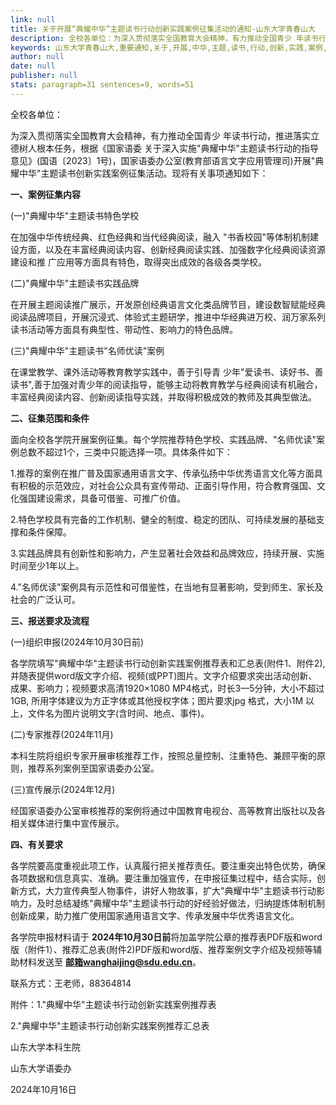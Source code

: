 ```yaml
---
link: null
title: 关于开展“典耀中华”主题读书行动创新实践案例征集活动的通知-山东大学青春山大
description: 全校各单位：为深入贯彻落实全国教育大会精神，有力推动全国青少 年读书行动，推进落实立德树人根本任务，根据《国家语委 关于深入实施“典耀中华”主题读书行动的指导意见》(国语〔2023〕1号)，国家语委办公室(教育部语言文字应用管理司)开展“典耀中华”主题读书创新实践案例征集活动。现将有关事项通知如下：一、案例征集内容(一)“典耀中华”主题读书特色学校在加强中华传统经典、红色经典和当代经典阅读，融入 “书香校园...
keywords: 山东大学青春山大,重要通知,关于,开展,中华,主题,读书,行动,创新,实践,案例,征集,活动,通知
author: null
date: null
publisher: null
stats: paragraph=31 sentences=9, words=51
---
```

全校各单位：

为深入贯彻落实全国教育大会精神，有力推动全国青少 年读书行动，推进落实立德树人根本任务，根据《国家语委 关于深入实施"典耀中华"主题读书行动的指导意见》(国语〔2023〕1号)，国家语委办公室(教育部语言文字应用管理司)开展"典耀中华"主题读书创新实践案例征集活动。现将有关事项通知如下：

**一、案例征集内容**

(一)"典耀中华"主题读书特色学校

在加强中华传统经典、红色经典和当代经典阅读，融入 "书香校园"等体制机制建设方面，以及在丰富经典阅读内容、创新经典阅读实践、加强数字化经典阅读资源建设和推 广应用等方面具有特色，取得突出成效的各级各类学校。

(二)"典耀中华"主题读书实践品牌

在开展主题阅读推广展示，开发原创经典语言文化类品牌节目，建设数智赋能经典阅读品牌项目，开展沉浸式、体验式主题研学，推进中华经典进万校、润万家系列读书活动等方面具有典型性、带动性、影响力的特色品牌。

(三)"典耀中华"主题读书"名师优读"案例

在课堂教学、课外活动等教育教学实践中，善于引导青 少年"爱读书、读好书、善读书",善于加强对青少年的阅读指导，能够主动将教育教学与经典阅读有机融合，丰富经典阅读内容、创新阅读指导实践，并取得积极成效的教师及其典型做法。

**二、征集范围和条件**

面向全校各学院开展案例征集。每个学院推荐特色学校、实践品牌、"名师优读"案例总数不超过1个，三类中只能选择一项。具体条件如下：

1.推荐的案例在推广普及国家通用语言文字、传承弘扬中华优秀语言文化等方面具有积极的示范效应，对社会公众具有宣传带动、正面引导作用，符合教育强国、文化强国建设需求，具备可借鉴、可推广价值。

2.特色学校具有完备的工作机制、健全的制度、稳定的团队、可持续发展的基础支撑和条件保障。

3.实践品牌具有创新性和影响力，产生显著社会效益和品牌效应，持续开展、实施时间至少1年以上。

4."名师优读"案例具有示范性和可借鉴性，在当地有显著影响，受到师生、家长及社会的广泛认可。

**三、报送要求及流程**

(一)组织申报(2024年10月30日前)

各学院填写"典耀中华"主题读书行动创新实践案例推荐表和汇总表(附件1、附件2),并随表提供word版文字介绍、视频(或PPT)图片。文字介绍要求突出活动创新、成果、影响力；视频要求高清1920×1080 MP4格式，时长3—5分钟，大小不超过1GB, 所用字体建议为方正字体或其他授权字体；图片要求jpg 格式，大小1M 以上，文件名为图片说明文字(含时间、地点、事件)。

(二)专家推荐(2024年11月)

本科生院将组织专家开展审核推荐工作，按照总量控制、注重特色、兼顾平衡的原则，推荐系列案例至国家语委办公室。

(三)宣传展示(2024年12月)

经国家语委办公室审核推荐的案例将通过中国教育电视台、高等教育出版社以及各相关媒体进行集中宣传展示。

**四、有关要求**

各学院要高度重视此项工作，认真履行把关推荐责任。要注重突出特色优势，确保各项数据和信息真实、准确。要注重加强宣传，在申报征集过程中，结合实际，创新方式，大力宣传典型人物事件，讲好人物故事，扩大"典耀中华"主题读书行动影响力，及时总结凝练"典耀中华"主题读书行动的好经验好做法，归纳提炼体制机制创新成果，助力推广使用国家通用语言文字、传承发展中华优秀语言文化。

各学院申报材料请于 **2024年10月30日前**将加盖学院公章的推荐表PDF版和word版（附件1）、推荐汇总表(附件2)PDF版和word版、推荐案例文字介绍及视频等辅助材料发送至 **邮箱wanghaijing@sdu.edu.cn**。

联系方式：王老师，88364814

附件：1."典耀中华"主题读书行动创新实践案例推荐表

2."典耀中华"主题读书行动创新实践案例推荐汇总表

山东大学本科生院

山东大学语委办

2024年10月16日
